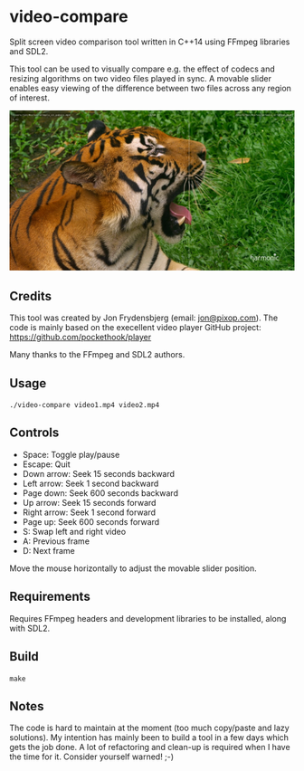 video-compare
=============

Split screen video comparison tool written in C++14 using FFmpeg libraries and SDL2. 

This tool can be used to visually compare e.g. the effect of codecs and resizing algorithms on
two video files played in sync. A movable slider enables easy viewing of the difference 
between two files across any region of interest.

![Screenshot](screenshot2.jpg?raw=true)

Credits
-------

This tool was created by Jon Frydensbjerg (email: jon@pixop.com). The code is mainly based on 
the execellent video player GitHub project: https://github.com/pockethook/player

Many thanks to the FFmpeg and SDL2 authors.

Usage
-----

    ./video-compare video1.mp4 video2.mp4

Controls
--------

* Space: Toggle play/pause
* Escape: Quit
* Down arrow: Seek 15 seconds backward
* Left arrow: Seek 1 second backward
* Page down: Seek 600 seconds backward
* Up arrow: Seek 15 seconds forward
* Right arrow: Seek 1 second forward
* Page up: Seek 600 seconds forward
* S: Swap left and right video
* A: Previous frame
* D: Next frame

Move the mouse horizontally to adjust the movable slider position.

Requirements
------------

Requires FFmpeg headers and development libraries to be installed, along with SDL2.

Build
-----

    make

Notes
-----

The code is hard to maintain at the moment (too much copy/paste and lazy solutions). 
My intention has mainly been to build a tool in a few days which gets the job done. 
A lot of refactoring and clean-up is required when I have the time for it. Consider 
yourself warned! ;-)

